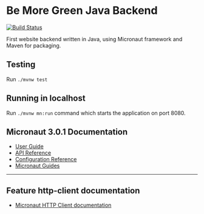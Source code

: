 # Be More Green Java Backend
[![Build Status](https://app.travis-ci.com/Panda4817/bemoregreen.svg?branch=main)](https://travis-ci.com/Panda4817/bemoregreen)

First website backend written in Java, using Micronaut framework and Maven for packaging.

## Testing

Run `./mvnw test`

## Running in localhost

Run `./mvnw mn:run` command which starts the application on port 8080.

## Micronaut 3.0.1 Documentation

- [User Guide](https://docs.micronaut.io/3.0.1/guide/index.html)
- [API Reference](https://docs.micronaut.io/3.0.1/api/index.html)
- [Configuration Reference](https://docs.micronaut.io/3.0.1/guide/configurationreference.html)
- [Micronaut Guides](https://guides.micronaut.io/index.html)
---

## Feature http-client documentation

- [Micronaut HTTP Client documentation](https://docs.micronaut.io/latest/guide/index.html#httpClient)

